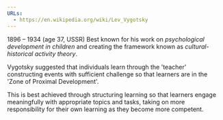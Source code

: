 ```yaml
---
URLs:
  - https://en.wikipedia.org/wiki/Lev_Vygotsky
---
```

1896 – 1934 (age 37, USSR)
 Best known for his work on *psychological development in children* and creating the framework known as *cultural-historical activity theory*.
 
Vygotsky suggested that individuals learn through the 'teacher' constructing events with sufficient challenge so that learners are in the 'Zone of Proximal Development'.

This is best achieved through structuring learning so that learners engage meaningfully with appropriate topics and tasks, taking on more responsibility for their own learning as they become more competent.
